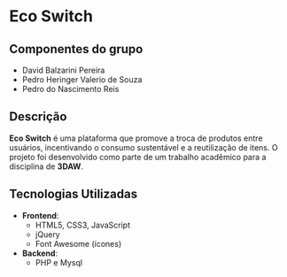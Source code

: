 # Eco Switch

## Componentes do grupo
- David Balzarini Pereira
- Pedro Heringer Valerio de Souza
- Pedro do Nascimento Reis

## Descrição
**Eco Switch** é uma plataforma que promove a troca de produtos entre usuários, incentivando o consumo sustentável e a reutilização de itens. O projeto foi desenvolvido como parte de um trabalho acadêmico para a disciplina de **3DAW**.


## Tecnologias Utilizadas
- **Frontend**:
  - HTML5, CSS3, JavaScript
  - jQuery
  - Font Awesome (ícones)
- **Backend**:
  - PHP e Mysql